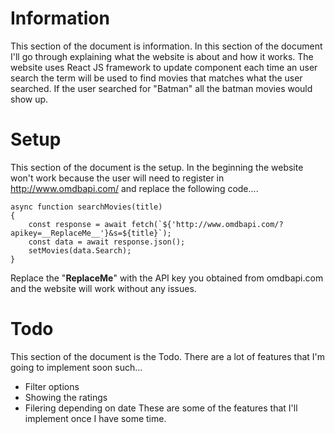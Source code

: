# Information
This section of the document is information. In this section of the document I'll go through explaining what the website is about and how it works. The website uses React JS framework to update component each time an user search the term will be used to find movies that matches what the user searched. If the user searched for "Batman" all the batman movies would show up.

# Setup
This section of the document is the setup. In the beginning the website won't work because the user will need to register in http://www.omdbapi.com/ and replace the following code.... 
```
async function searchMovies(title)
{
    const response = await fetch(`${'http://www.omdbapi.com/?apikey=__ReplaceMe__'}&s=${title}`);
    const data = await response.json();
    setMovies(data.Search);
}
```
Replace the "__ReplaceMe__" with the API key you obtained from omdbapi.com and the website will work without any issues.

# Todo
This section of the document is the Todo. There are a lot of features that I'm going to implement soon such...
* Filter options
* Showing the ratings
* Filering depending on date
These are some of the features that I'll implement once I have some time.
